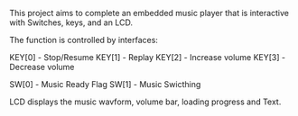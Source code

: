 This project aims to complete an embedded music player that is interactive with Switches, keys, and an LCD.

The function is controlled by interfaces:


KEY[0]  -  Stop/Resume
KEY[1]  -  Replay
KEY[2]  -  Increase volume
KEY[3]  -  Decrease volume

SW[0]  -  Music Ready Flag
SW[1]  -  Music Swicthing

LCD displays the music wavform, volume bar, loading progress and Text.
